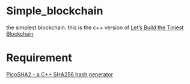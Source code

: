 # Simple_blockchain
the simplest blockchain. this is the c++ version of [Let’s Build the Tiniest Blockchain](https://medium.com/crypto-currently/lets-build-the-tiniest-blockchain-e70965a248b)

# Requirement
[PicoSHA2 - a C++ SHA256 hash generator](https://github.com/okdshin/PicoSHA2)
